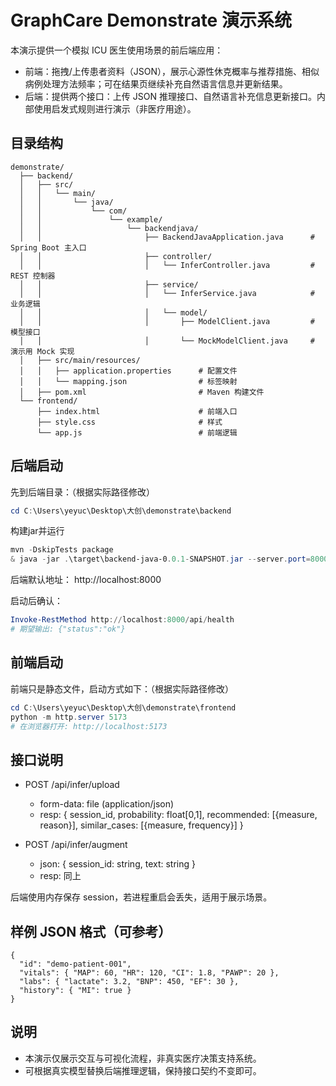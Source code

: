 # GraphCare Demonstrate 演示系统

本演示提供一个模拟 ICU 医生使用场景的前后端应用：
- 前端：拖拽/上传患者资料（JSON），展示心源性休克概率与推荐措施、相似病例处理方法频率；可在结果页继续补充自然语言信息并更新结果。
- 后端：提供两个接口：上传 JSON 推理接口、自然语言补充信息更新接口。内部使用启发式规则进行演示（非医疗用途）。

## 目录结构
```
demonstrate/
  ├── backend/
  │   ├── src/
  │   │   └── main/
  │   │       └── java/
  │   │           └── com/
  │   │               └── example/
  │   │                   └── backendjava/
  │   │                       ├── BackendJavaApplication.java      # Spring Boot 主入口
  │   │                       ├── controller/
  │   │                       │   └── InferController.java         # REST 控制器
  │   │                       ├── service/
  │   │                       │   └── InferService.java            # 业务逻辑
  │   │                       │   └── model/
  │   │                       │       ├── ModelClient.java         # 模型接口
  │   │                       │       └── MockModelClient.java     # 演示用 Mock 实现
  │   ├── src/main/resources/
  │   │   ├── application.properties      # 配置文件
  │   │   └── mapping.json                # 标签映射
  │   ├── pom.xml                         # Maven 构建文件
  └── frontend/
      ├── index.html                      # 前端入口
      ├── style.css                       # 样式
      └── app.js                          # 前端逻辑
```

## 后端启动

先到后端目录：（根据实际路径修改）
```powershell
cd C:\Users\yeyuc\Desktop\大创\demonstrate\backend
```

构建jar并运行
```powershell
mvn -DskipTests package
& java -jar .\target\backend-java-0.0.1-SNAPSHOT.jar --server.port=8000
```

后端默认地址： http://localhost:8000

启动后确认：
```powershell
Invoke-RestMethod http://localhost:8000/api/health
# 期望输出: {"status":"ok"}
```

## 前端启动

前端只是静态文件，启动方式如下：（根据实际路径修改）
```powershell
cd C:\Users\yeyuc\Desktop\大创\demonstrate\frontend
python -m http.server 5173
# 在浏览器打开: http://localhost:5173
```


## 接口说明
- POST /api/infer/upload
  - form-data: file (application/json)
  - resp: { session_id, probability: float[0,1], recommended: [{measure, reason}], similar_cases: [{measure, frequency}] }

- POST /api/infer/augment
  - json: { session_id: string, text: string }
  - resp: 同上

后端使用内存保存 session，若进程重启会丢失，适用于展示场景。

## 样例 JSON 格式（可参考）
```
{
  "id": "demo-patient-001",
  "vitals": { "MAP": 60, "HR": 120, "CI": 1.8, "PAWP": 20 },
  "labs": { "lactate": 3.2, "BNP": 450, "EF": 30 },
  "history": { "MI": true }
}
```

## 说明
- 本演示仅展示交互与可视化流程，非真实医疗决策支持系统。
- 可根据真实模型替换后端推理逻辑，保持接口契约不变即可。